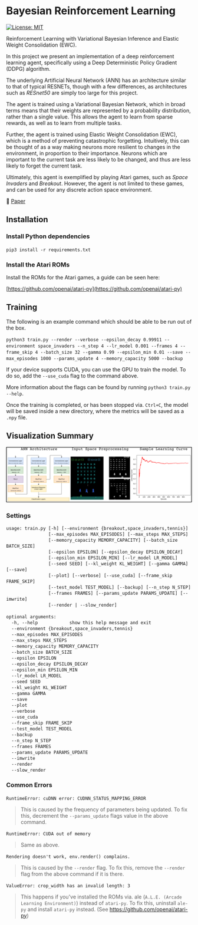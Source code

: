# Bayesian Reinforcement Learning
[![License: MIT](https://img.shields.io/badge/License-MIT-yellow.svg)](https://github.com/frederikgram/Bayesian-Reinforcement/blob/master/LICENSE)


Reinforcement Learning with Variational Bayesian Inference and Elastic Weight Consolidation (EWC).

In this project we present an implementation of a deep reinforcement learning agent, specifically using a Deep Deterministic Policy Gradient (DDPG) algorithm. 

The underlying Artificial Neural Network (ANN) has an architecture similar to that of typical RESNETs, though with a few differences, as architectures such as _RESnet50_ are simply too large for this project.

The agent is trained using a Variational Bayesian Network, which in broad terms means that their weights are represented by a probability distribution, rather than a single value. This allows the agent to learn from sparse rewards, as well as to learn from multiple tasks.

Further, the agent is trained using Elastic Weight Consolidation (EWC), which is a method of preventing catastrophic forgetting. Intuitively, this can be thought of as a way making neurons more resilient to changes in the environment, in proportion to their importance. Neurons which are important to the current task are less likely to be changed, and thus are less likely to forget the current task.

Ultimately, this agent is exemplified by playing Atari games, such as _Space Invaders_ and _Breakout_. However, the agent is not limited to these games, and can be used for any discrete action space environment.

:pushpin: [Paper](https://raw.githubusercontent.com/frederikgram/Bayesian-Reinforcement/master/report.pdf?raw=true)



## Installation

### Install Python dependencies
`pip3 install -r requirements.txt`

### Install the Atari ROMs
Install the ROMs for the Atari games, a guide can be seen here:

[https://github.com/openai/atari-py](https://github.com/openai/atari-py)

## Training
The following is an example command which should be able to be run out of the box.

`python3 train.py --render --verbose --epsilon_decay 0.99911 --environment space_invaders --n_step 4 --lr_model 0.001 --frames 4 --frame_skip 4 --batch_size 32 --gamma 0.99 --epsilon_min 0.01 --save --max_episodes 1000 --params_update 4 --memory_capacity 5000 --backup`

If your device supports CUDA, you can use the GPU to train the model. To do so, add the `--use_cuda` flag to the command above.

More information about the flags can be found by running `python3 train.py --help`.

Once the training is completed, or has been stopped via. `Ctrl+C`, the model will be saved inside a new directory, where the metrics will be saved as a `.npy` file.

## Visualization Summary
<img src="resources/canvas.png">


### Settings
```
usage: train.py [-h] [--environment {breakout,space_invaders,tennis}]
                [--max_episodes MAX_EPISODES] [--max_steps MAX_STEPS]
                [--memory_capacity MEMORY_CAPACITY] [--batch_size BATCH_SIZE]
                [--epsilon EPSILON] [--epsilon_decay EPSILON_DECAY]
                [--epsilon_min EPSILON_MIN] [--lr_model LR_MODEL]
                [--seed SEED] [--kl_weight KL_WEIGHT] [--gamma GAMMA] [--save]
                [--plot] [--verbose] [--use_cuda] [--frame_skip FRAME_SKIP]
                [--test_model TEST_MODEL] [--backup] [--n_step N_STEP]
                [--frames FRAMES] [--params_update PARAMS_UPDATE] [--imwrite]
                [--render | --slow_render]

optional arguments:
  -h, --help            show this help message and exit
  --environment {breakout,space_invaders,tennis}
  --max_episodes MAX_EPISODES
  --max_steps MAX_STEPS
  --memory_capacity MEMORY_CAPACITY
  --batch_size BATCH_SIZE
  --epsilon EPSILON
  --epsilon_decay EPSILON_DECAY
  --epsilon_min EPSILON_MIN
  --lr_model LR_MODEL
  --seed SEED
  --kl_weight KL_WEIGHT
  --gamma GAMMA
  --save
  --plot
  --verbose
  --use_cuda
  --frame_skip FRAME_SKIP
  --test_model TEST_MODEL
  --backup
  --n_step N_STEP
  --frames FRAMES
  --params_update PARAMS_UPDATE
  --imwrite
  --render
  --slow_render
```


### Common Errors

`RuntimeError: cuDNN error: CUDNN_STATUS_MAPPING_ERROR`
> This is caused by the frequency of parameters being updated. To fix this, decrement the `--params_update` flags value in the above command.

`RuntimeError: CUDA out of memory`
> Same as above.

`Rendering doesn't work, env.render() complains.`
> This is caused by the `--render` flag. To fix this, remove the `--render` flag from the above command if it is there.

`ValueError: crop_width has an invalid length: 3`
> This happens if you've installed the ROMs via. ale (`A.L.E. (Arcade Learning Environment)`) instead of `atari-py`. To fix this, uninstall `ale-py` and install `atari-py` instead. (See https://github.com/openai/atari-py)
